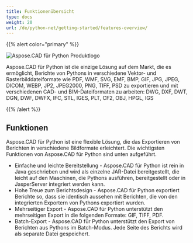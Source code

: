 ```yaml
---
title: Funktionenübersicht
type: docs
weight: 20
url: /de/python-net/getting-started/features-overview/
---
```


{{% alert color="primary" %}}

![Aspose.CAD für Python Produktlogo](/cad/_assets/home_4.png)

Aspose.CAD für Python ist die einzige Lösung auf dem Markt, die es ermöglicht, Berichte von Pythons in verschiedene Vektor- und Rasterbilddateiformate wie PDF, WMF, SVG, EMF, BMP, GIF, JPG, JPEG, DICOM, WEBP, JP2, JPEG2000, PNG, TIFF, PSD zu exportieren und mit verschiedenen CAD- und BIM-Dateiformaten zu arbeiten: DWG, DXF, DWT, DGN, DWF, DWFX, IFC, STL, IGES, PLT, CF2, OBJ, HPGL, IGS

{{% /alert %}}

## Funktionen

Aspose.CAD für Python ist eine flexible Lösung, die das Exportieren von Berichten in verschiedene Bildformate erleichtert. Die wichtigsten Funktionen von Aspose.CAD für Python sind unten aufgeführt.

- Einfache und leichte Bereitstellung - Aspose.CAD für Python ist rein in Java geschrieben und wird als einzelne JAR-Datei bereitgestellt, die leicht auf den Maschinen, die Pythons ausführen, bereitgestellt oder in JasperServer integriert werden kann.
- Hohe Treue zum Berichtsdesign - Aspose.CAD für Python exportiert Berichte so, dass sie identisch aussehen mit Berichten, die von den integrierten Exportern von Pythons exportiert wurden.
- Mehrseitiger Export - Aspose.CAD für Python unterstützt den mehrseitigen Export in die folgenden Formate: GIF, TIFF, PDF.
- Batch-Export - Aspose.CAD für Python unterstützt den Export von Berichten aus Pythons im Batch-Modus. Jede Seite des Berichts wird als separate Datei gespeichert.
